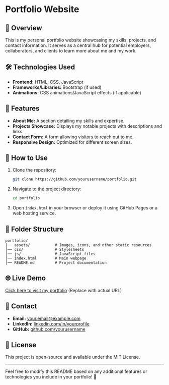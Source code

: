 # Portfolio Website

## 🌟 Overview
This is my personal portfolio website showcasing my skills, projects, and contact information. It serves as a central hub for potential employers, collaborators, and clients to learn more about me and my work.

## 🛠️ Technologies Used
- **Frontend:** HTML, CSS, JavaScript
- **Frameworks/Libraries:** Bootstrap (if used)
- **Animations:** CSS animations/JavaScript effects (if applicable)

## 📌 Features
- **About Me:** A section detailing my skills and expertise.
- **Projects Showcase:** Displays my notable projects with descriptions and links.
- **Contact Form:** A form allowing visitors to reach out to me.
- **Responsive Design:** Optimized for different screen sizes.

## 🚀 How to Use
1. Clone the repository:
   ```sh
   git clone https://github.com/yourusername/portfolio.git
   ```
2. Navigate to the project directory:
   ```sh
   cd portfolio
   ```
3. Open `index.html` in your browser or deploy it using GitHub Pages or a web hosting service.

## 📂 Folder Structure
```
portfolio/
│── assets/           # Images, icons, and other static resources
│── css/              # Stylesheets
│── js/               # JavaScript files
│── index.html        # Main webpage
│── README.md         # Project documentation
```

## 🌐 Live Demo
[Click here to visit my portfolio](https://yourwebsite.com) (Replace with actual URL)

## 📧 Contact
- **Email:** your.email@example.com
- **LinkedIn:** [linkedin.com/in/yourprofile](https://linkedin.com/in/yourprofile)
- **GitHub:** [github.com/yourusername](https://github.com/yourusername)

## 📜 License
This project is open-source and available under the MIT License.

---
Feel free to modify this README based on any additional features or technologies you include in your portfolio! 🚀


